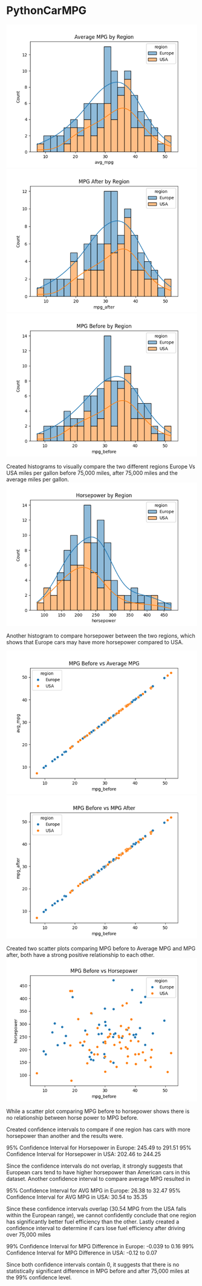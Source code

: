 # PythonCarMPG
![Alt Text](Images/Average_MPG_by_Region.png)
![Alt Text](Images/MPG_After_by_Region.png)
![Alt Text](Images/MPG_Before_by_Region.png)

Created histograms to visually compare the two different regions Europe Vs USA miles per gallon before 75,000 miles, after 75,000 miles and the average miles per gallon.    
![Alt Text](Images/Horsepower_by_Region.png)

Another histogram to compare horsepower between the two regions, which shows that Europe cars may have more horsepower compared to USA.

![Alt Text](Images/MPG_Before_Vs_AVG_MPG_ScatterPlot.png)
![Alt Text](Images/MPG_Before_Vs_MPG_After_ScatterPlot.png)

Created two scatter plots comparing MPG before to Average MPG and MPG after, both have a strong positive relationship to each other.  
![Alt Text](Images/MPG_Before_Vs_Horsepower_ScatterPlot.png)

While a scatter plot comparing MPG before to horsepower shows there is no relationship between horse power to MPG before. 

Created confidence intervals to compare if one region has cars with more horsepower than another and the results were. 

95% Confidence Interval for Horsepower in Europe: 245.49 to 291.51
95% Confidence Interval for Horsepower in USA: 202.46 to 244.25

Since the confidence intervals do not overlap, it strongly suggests that European cars tend to have higher horsepower than American cars in this dataset.
Another confidence interval to compare average MPG resulted in 

95% Confidence Interval for AVG MPG in Europe: 26.38 to 32.47
95% Confidence Interval for AVG MPG in USA: 30.54 to 35.35

Since these confidence intervals overlap (30.54 MPG from the USA falls within the European range), we cannot confidently conclude that one region has significantly better fuel efficiency than the other.
Lastly created a confidence interval to determine if cars lose fuel efficiency after driving over 75,000 miles

99% Confidence Interval for MPG Difference in Europe: -0.039 to 0.16
99% Confidence Interval for MPG Difference in USA: -0.12 to 0.07

Since both confidence intervals contain 0, it suggests that there is no statistically significant difference in MPG before and after 75,000 miles at the 99% confidence level.
